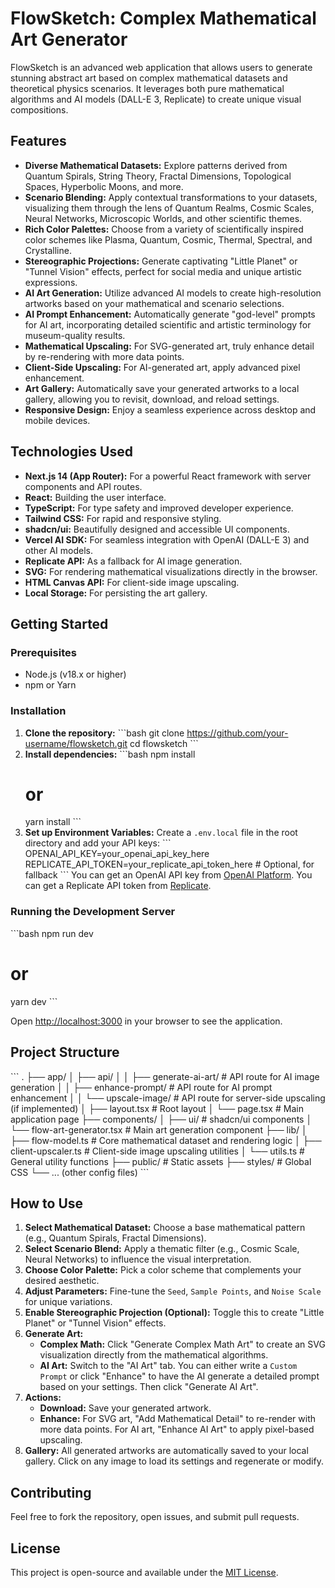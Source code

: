 # FlowSketch: Complex Mathematical Art Generator

FlowSketch is an advanced web application that allows users to generate stunning abstract art based on complex mathematical datasets and theoretical physics scenarios. It leverages both pure mathematical algorithms and AI models (DALL-E 3, Replicate) to create unique visual compositions.

## Features

- **Diverse Mathematical Datasets:** Explore patterns derived from Quantum Spirals, String Theory, Fractal Dimensions, Topological Spaces, Hyperbolic Moons, and more.
- **Scenario Blending:** Apply contextual transformations to your datasets, visualizing them through the lens of Quantum Realms, Cosmic Scales, Neural Networks, Microscopic Worlds, and other scientific themes.
- **Rich Color Palettes:** Choose from a variety of scientifically inspired color schemes like Plasma, Quantum, Cosmic, Thermal, Spectral, and Crystalline.
- **Stereographic Projections:** Generate captivating "Little Planet" or "Tunnel Vision" effects, perfect for social media and unique artistic expressions.
- **AI Art Generation:** Utilize advanced AI models to create high-resolution artworks based on your mathematical and scenario selections.
- **AI Prompt Enhancement:** Automatically generate "god-level" prompts for AI art, incorporating detailed scientific and artistic terminology for museum-quality results.
- **Mathematical Upscaling:** For SVG-generated art, truly enhance detail by re-rendering with more data points.
- **Client-Side Upscaling:** For AI-generated art, apply advanced pixel enhancement.
- **Art Gallery:** Automatically save your generated artworks to a local gallery, allowing you to revisit, download, and reload settings.
- **Responsive Design:** Enjoy a seamless experience across desktop and mobile devices.

## Technologies Used

- **Next.js 14 (App Router):** For a powerful React framework with server components and API routes.
- **React:** Building the user interface.
- **TypeScript:** For type safety and improved developer experience.
- **Tailwind CSS:** For rapid and responsive styling.
- **shadcn/ui:** Beautifully designed and accessible UI components.
- **Vercel AI SDK:** For seamless integration with OpenAI (DALL-E 3) and other AI models.
- **Replicate API:** As a fallback for AI image generation.
- **SVG:** For rendering mathematical visualizations directly in the browser.
- **HTML Canvas API:** For client-side image upscaling.
- **Local Storage:** For persisting the art gallery.

## Getting Started

### Prerequisites

- Node.js (v18.x or higher)
- npm or Yarn

### Installation

1.  **Clone the repository:**
    \`\`\`bash
    git clone https://github.com/your-username/flowsketch.git
    cd flowsketch
    \`\`\`
2.  **Install dependencies:**
    \`\`\`bash
    npm install
    # or
    yarn install
    \`\`\`
3.  **Set up Environment Variables:**
    Create a `.env.local` file in the root directory and add your API keys:
    \`\`\`
    OPENAI_API_KEY=your_openai_api_key_here
    REPLICATE_API_TOKEN=your_replicate_api_token_here # Optional, for fallback
    \`\`\`
    You can get an OpenAI API key from [OpenAI Platform](https://platform.openai.com/).
    You can get a Replicate API token from [Replicate](https://replicate.com/account/api-tokens).

### Running the Development Server

\`\`\`bash
npm run dev
# or
yarn dev
\`\`\`

Open [http://localhost:3000](http://localhost:3000) in your browser to see the application.

## Project Structure

\`\`\`
.
├── app/
│   ├── api/
│   │   ├── generate-ai-art/  # API route for AI image generation
│   │   ├── enhance-prompt/   # API route for AI prompt enhancement
│   │   └── upscale-image/    # API route for server-side upscaling (if implemented)
│   ├── layout.tsx            # Root layout
│   └── page.tsx              # Main application page
├── components/
│   ├── ui/                   # shadcn/ui components
│   └── flow-art-generator.tsx # Main art generation component
├── lib/
│   ├── flow-model.ts         # Core mathematical dataset and rendering logic
│   ├── client-upscaler.ts    # Client-side image upscaling utilities
│   └── utils.ts              # General utility functions
├── public/                   # Static assets
├── styles/                   # Global CSS
└── ... (other config files)
\`\`\`

## How to Use

1.  **Select Mathematical Dataset:** Choose a base mathematical pattern (e.g., Quantum Spirals, Fractal Dimensions).
2.  **Select Scenario Blend:** Apply a thematic filter (e.g., Cosmic Scale, Neural Networks) to influence the visual interpretation.
3.  **Choose Color Palette:** Pick a color scheme that complements your desired aesthetic.
4.  **Adjust Parameters:** Fine-tune the `Seed`, `Sample Points`, and `Noise Scale` for unique variations.
5.  **Enable Stereographic Projection (Optional):** Toggle this to create "Little Planet" or "Tunnel Vision" effects.
6.  **Generate Art:**
    *   **Complex Math:** Click "Generate Complex Math Art" to create an SVG visualization directly from the mathematical algorithms.
    *   **AI Art:** Switch to the "AI Art" tab. You can either write a `Custom Prompt` or click "Enhance" to have the AI generate a detailed prompt based on your settings. Then click "Generate AI Art".
7.  **Actions:**
    *   **Download:** Save your generated artwork.
    *   **Enhance:** For SVG art, "Add Mathematical Detail" to re-render with more data points. For AI art, "Enhance AI Art" to apply pixel-based upscaling.
8.  **Gallery:** All generated artworks are automatically saved to your local gallery. Click on any image to load its settings and regenerate or modify.

## Contributing

Feel free to fork the repository, open issues, and submit pull requests.

## License

This project is open-source and available under the [MIT License](LICENSE).
